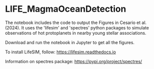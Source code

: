 # LIFE_MagmaOceanDetection

The notebook includes the code to output the Figures in Cesario et al. (2024). It uses the 'lifesim'   and 'spectres' python packages to simulate observations of hot protoplanets in nearby young stellar associations.

Download and run the notebook in Jupyter to get all the figures.

To install LifeSIM, follow: https://lifesim.readthedocs.io

Information on spectres package: https://pypi.org/project/spectres/
